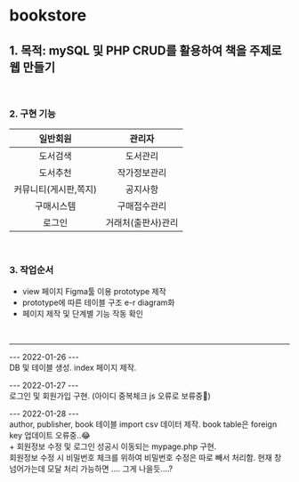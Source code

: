 # bookstore

## 1. 목적: mySQL 및 PHP CRUD를 활용하여 책을 주제로 웹 만들기
<br>

### 2. 구현 기능 
|    **일반회원**    |   **관리자**     |
|:-------------:|:-------------:|
|도서검색|도서관리|
|도서추천|작가정보관리|
|커뮤니티(게시판,쪽지)|공지사항|
|구매시스템|구매접수관리|
|로그인|거래처(출판사)관리|

<br>

### 3. 작업순서
+ view 페이지 Figma툴 이용 prototype 제작 
+ prototype에 따른 테이블 구조 e-r diagram화 
+ 페이지 제작 및 단계별 기능 작동 확인
<br>

---

--- 2022-01-26 --- <br>
DB 및 테이블 생성.
index 페이지 제작. 
<br>

--- 2022-01-27 --- <br>
로그인 및 회원가입 구현. (아이디 중복체크 js 오류로 보류중🤢)
<br>

--- 2022-01-28 --- <br>
author, publisher, book 테이블 import csv 데이터 제작. book table은 foreign key 업데이트 오류중..😂 
<br>
+
회원정보 수정 및 로그인 성공시 이동되는 mypage.php 구현. <br>
회원정보 수정 시 비밀번호 체크를 위하여 비밀번호 수정은 따로 빼서 처리함.
현재 창 넘어가는데 모달 처리 가능하면 .... 그게 나을듯....?
